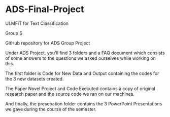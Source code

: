 # ADS-Final-Project
ULMFiT for Text Classification

Group S

GitHub repository for ADS Group Project

Under ADS Project, you'll find 3 folders and a FAQ document which consists of some answers to the questions we asked ourselves while working on this.

The first folder is Code for New Data and Output containing the codes for the 3 new datasets created.

The Paper Novel Project and Code Executed contains a copy of original research paper and the source code we ran on our machines.

And finally, the presenation folder contains the 3 PowerPoint Presentations we gave during the course of the semester.
